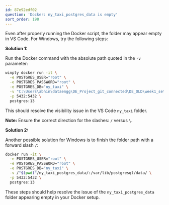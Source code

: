 ```yaml
---
id: 87e92edf02
question: 'Docker: ny_taxi_postgres_data is empty'
sort_order: 190
---
```


Even after properly running the Docker script, the folder may appear empty in VS Code. For Windows, try the following steps:

**Solution 1:**

Run the Docker command with the absolute path quoted in the `-v` parameter:

```bash
winpty docker run -it \
  -e POSTGRES_USER="root" \
  -e POSTGRES_PASSWORD="root" \
  -e POSTGRES_DB="ny_taxi" \
  -v "C:\Users\abhin\dataengg\DE_Project_git_connected\DE_OLD\week1_set_up\docker_sql/ny_taxi_postgres_data:/var/lib/postgresql/data" \
  -p 5432:5432 \
  postgres:13
```

This should resolve the visibility issue in the VS Code `ny_taxi` folder.

**Note:** Ensure the correct direction for the slashes: `/` versus `\`.

**Solution 2:**

Another possible solution for Windows is to finish the folder path with a forward slash `/`:

```bash
docker run -it \
  -e POSTGRES_USER="root" \
  -e POSTGRES_PASSWORD="root" \
  -e POSTGRES_DB="ny_taxi" \
  -v /"$(pwd)"/ny_taxi_postgres_data/:/var/lib/postgresql/data/ \
  -p 5432:5432 \
  postgres:13
```

These steps should help resolve the issue of the `ny_taxi_postgres_data` folder appearing empty in your Docker setup.